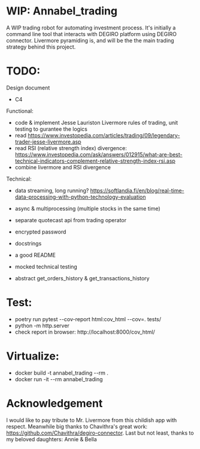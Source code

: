 # WIP: Annabel_trading
A WIP trading robot for automating investment process.
It's initially a command line tool that interacts with DEGIRO platform using DEGIRO connector.
Livermore pyramiding is, and will be the the main trading strategy behind this project.

# TODO:
Design document
- C4

Functional:
- code & implement Jesse Lauriston Livermore rules of trading, unit testing to gurantee the logics 
- read https://www.investopedia.com/articles/trading/09/legendary-trader-jesse-livermore.asp
- read RSI (relative strength index) divergence: https://www.investopedia.com/ask/answers/012915/what-are-best-technical-indicators-complement-relative-strength-index-rsi.asp
- combine livermore and RSI divergence

Technical:
- data streaming, long running? https://softlandia.fi/en/blog/real-time-data-processing-with-python-technology-evaluation
- async & multiprocessing (multiple stocks in the same time)
- separate quotecast api from trading operator

- encrypted password
- docstrings
- a good README
- mocked technical testing
- abstract get_orders_history & get_transactions_history

# Test:
- poetry run pytest --cov-report html:cov_html --cov=. tests/
- python -m http.server
- check report in browser: http://localhost:8000/cov_html/


# Virtualize:
- docker build -t annabel_trading --rm .
- docker run -it --rm annabel_trading


# Acknowledgement
I would like to pay tribute to Mr. Livermore from this childish app with respect. Meanwhile big thanks to Chavithra's great work: https://github.com/Chavithra/degiro-connector. Last but not least, thanks to my beloved daughters: Annie & Bella
